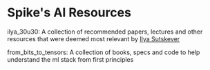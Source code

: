# Spike's AI Resources #

ilya_30u30: A collection of recommended papers, lectures and other resources that were deemed most relevant by [Ilya Sutskever](https://en.wikipedia.org/wiki/Ilya_Sutskever)

from_bits_to_tensors: A collection of books, specs and code to help understand the ml stack from first principles
